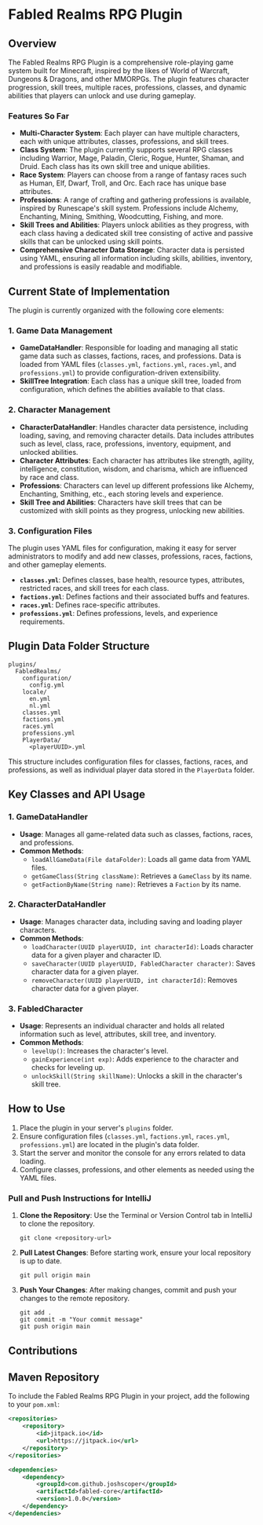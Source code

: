 # Fabled Realms RPG Plugin

## Overview
The Fabled Realms RPG Plugin is a comprehensive role-playing game system built for Minecraft, inspired by the likes of World of Warcraft, Dungeons & Dragons, and other MMORPGs. The plugin features character progression, skill trees, multiple races, professions, classes, and dynamic abilities that players can unlock and use during gameplay.

### Features So Far
- **Multi-Character System**: Each player can have multiple characters, each with unique attributes, classes, professions, and skill trees.
- **Class System**: The plugin currently supports several RPG classes including Warrior, Mage, Paladin, Cleric, Rogue, Hunter, Shaman, and Druid. Each class has its own skill tree and unique abilities.
- **Race System**: Players can choose from a range of fantasy races such as Human, Elf, Dwarf, Troll, and Orc. Each race has unique base attributes.
- **Professions**: A range of crafting and gathering professions is available, inspired by Runescape's skill system. Professions include Alchemy, Enchanting, Mining, Smithing, Woodcutting, Fishing, and more.
- **Skill Trees and Abilities**: Players unlock abilities as they progress, with each class having a dedicated skill tree consisting of active and passive skills that can be unlocked using skill points.
- **Comprehensive Character Data Storage**: Character data is persisted using YAML, ensuring all information including skills, abilities, inventory, and professions is easily readable and modifiable.

## Current State of Implementation
The plugin is currently organized with the following core elements:

### **1. Game Data Management**
- **GameDataHandler**: Responsible for loading and managing all static game data such as classes, factions, races, and professions. Data is loaded from YAML files (`classes.yml`, `factions.yml`, `races.yml`, and `professions.yml`) to provide configuration-driven extensibility.
- **SkillTree Integration**: Each class has a unique skill tree, loaded from configuration, which defines the abilities available to that class.

### **2. Character Management**
- **CharacterDataHandler**: Handles character data persistence, including loading, saving, and removing character details. Data includes attributes such as level, class, race, professions, inventory, equipment, and unlocked abilities.
- **Character Attributes**: Each character has attributes like strength, agility, intelligence, constitution, wisdom, and charisma, which are influenced by race and class.
- **Professions**: Characters can level up different professions like Alchemy, Enchanting, Smithing, etc., each storing levels and experience.
- **Skill Tree and Abilities**: Characters have skill trees that can be customized with skill points as they progress, unlocking new abilities.

### **3. Configuration Files**
The plugin uses YAML files for configuration, making it easy for server administrators to modify and add new classes, professions, races, factions, and other gameplay elements.
- **`classes.yml`**: Defines classes, base health, resource types, attributes, restricted races, and skill trees for each class.
- **`factions.yml`**: Defines factions and their associated buffs and features.
- **`races.yml`**: Defines race-specific attributes.
- **`professions.yml`**: Defines professions, levels, and experience requirements.

## Plugin Data Folder Structure
```
plugins/
  FabledRealms/
    configuration/
      config.yml
    locale/
      en.yml
      nl.yml
    classes.yml
    factions.yml
    races.yml
    professions.yml
    PlayerData/
      <playerUUID>.yml
```
This structure includes configuration files for classes, factions, races, and professions, as well as individual player data stored in the `PlayerData` folder.

## Key Classes and API Usage

### **1. GameDataHandler**
- **Usage**: Manages all game-related data such as classes, factions, races, and professions.
- **Common Methods**:
  - `loadAllGameData(File dataFolder)`: Loads all game data from YAML files.
  - `getGameClass(String className)`: Retrieves a `GameClass` by its name.
  - `getFactionByName(String name)`: Retrieves a `Faction` by its name.

### **2. CharacterDataHandler**
- **Usage**: Manages character data, including saving and loading player characters.
- **Common Methods**:
  - `loadCharacter(UUID playerUUID, int characterId)`: Loads character data for a given player and character ID.
  - `saveCharacter(UUID playerUUID, FabledCharacter character)`: Saves character data for a given player.
  - `removeCharacter(UUID playerUUID, int characterId)`: Removes character data for a given player.

### **3. FabledCharacter**
- **Usage**: Represents an individual character and holds all related information such as level, attributes, skill tree, and inventory.
- **Common Methods**:
  - `levelUp()`: Increases the character's level.
  - `gainExperience(int exp)`: Adds experience to the character and checks for leveling up.
  - `unlockSkill(String skillName)`: Unlocks a skill in the character's skill tree.

## How to Use
1. Place the plugin in your server's `plugins` folder.
2. Ensure configuration files (`classes.yml`, `factions.yml`, `races.yml`, `professions.yml`) are located in the plugin's data folder.
3. Start the server and monitor the console for any errors related to data loading.
4. Configure classes, professions, and other elements as needed using the YAML files.

### Pull and Push Instructions for IntelliJ
1. **Clone the Repository**: Use the Terminal or Version Control tab in IntelliJ to clone the repository.
   ```
   git clone <repository-url>
   ```
2. **Pull Latest Changes**: Before starting work, ensure your local repository is up to date.
   ```
   git pull origin main
   ```
3. **Push Your Changes**: After making changes, commit and push your changes to the remote repository.
   ```
   git add .
   git commit -m "Your commit message"
   git push origin main
   ```

## Contributions

## Maven Repository
To include the Fabled Realms RPG Plugin in your project, add the following to your `pom.xml`:

```xml
<repositories>
    <repository>
        <id>jitpack.io</id>
        <url>https://jitpack.io</url>
    </repository>
</repositories>

<dependencies>
    <dependency>
        <groupId>com.github.joshscoper</groupId>
        <artifactId>fabled-core</artifactId>
        <version>1.0.0</version>
    </dependency>
</dependencies>
```

